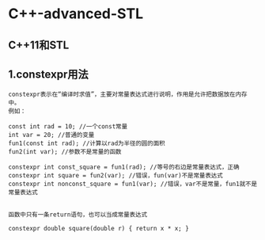 # C++-advanced-STL
## C++11和STL
## **1.constexpr用法**

    constexpr表示在“编译时求值”，主要对常量表达式进行说明，作用是允许把数据放在内存中。
    例如：
```
const int rad = 10; //一个const常量
int var = 20; //普通的变量
fun1(const int rad); //计算以rad为半径的圆的面积
fun2(int var); //参数不是常量的函数
    
constexpr int const_square = fun1(rad); //等号的右边是常量表达式，正确
constexpr int square = fun2(var); //错误，fun(var)不是常量表达式
constexpr int nonconst_square = fun1(var); //错误，var不是常量，fun1就不是常量表达式
    
```
    
    函数中只有一条return语句，也可以当成常量表达式
` constexpr double square(double r) { return x * x; } `
    
    
